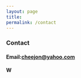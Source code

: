 ```yaml
---
layout: page
title: 
permalink: /contact
---
```


### Contact

#### Email:cheejon@yahoo.com

#### W

